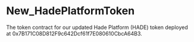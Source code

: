 # New_HadePlatformToken
The token contract for our updated Hade Platform (HADE) token deployed at 0x7B171C08D812F9c642Dcf61f7E080610CbcA64B3.
